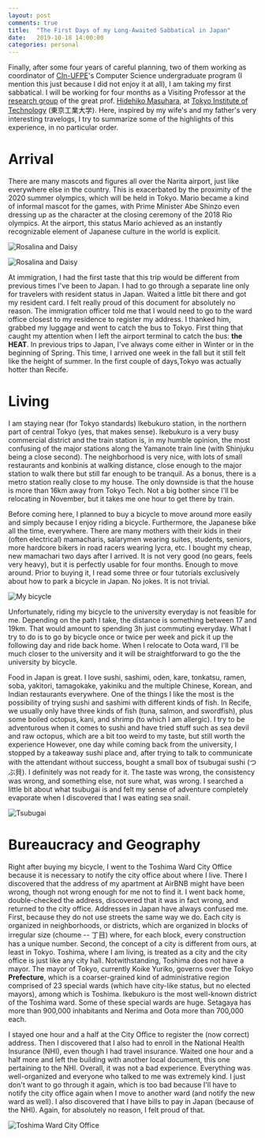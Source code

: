 ```yaml
---
layout: post
comments: true
title:  "The First Days of my Long-Awaited Sabbatical in Japan"
date:   2019-10-18 14:00:00
categories: personal
---
```


Finally, after some four years of careful planning, two of them working as coordinator of [CIn-UFPE](http://www.cin.ufpe.br)'s Computer Science undergraduate program (I mention this just because I did not enjoy it at all), I am taking my first sabbatical. I will be working for four months as a Visiting Professor at the [research group](http://prg.is.titech.ac.jp/) of the great prof. [Hidehiko Masuhara](http://prg.is.titech.ac.jp/people/masuhara/), at [Tokyo Institute of Technology](https://www.titech.ac.jp/) (東京工業大学). Here, inspired by my wife's and my father's very interesting travelogs, I try to summarize some of the highlights of this experience, in no particular order.

# Arrival

There are many mascots and figures all over the Narita airport, just like everywhere else in the country. This is exacerbated by the proximity of the 2020 summer olympics, which will be held in Tokyo. Mario became a kind of informal mascot for the games, with Prime Minister Abe Shinzo even dressing up as the character at the closing ceremony of the 2018 Rio olympics. At the airport, this status Mario achieved as an instantly recognizable element of Japanese culture in the world is explicit.

![Rosalina and Daisy](https://raw.githubusercontent.com/fernandocastor/fernandocastor.github.io/master/images/rosalina_daisy.jpg)

![Rosalina and Daisy](https://raw.githubusercontent.com/fernandocastor/fernandocastor.github.io/master/images/koopas.jpg)

At immigration, I had the first taste that this trip would be different from previous times I've been to Japan. I had to go through a separate line only for travelers with resident status in Japan. Waited a little bit there and got my resident card. I felt really proud of this document for absolutely no reason. The immigration officer told me that I would need to go to the ward office closest to my residence to register my address. I thanked him, grabbed my luggage and went to catch the bus to Tokyo. First thing that caught my attention when I left the airport terminal to catch the bus: **the HEAT**. In previous trips to Japan, I've always come either in Winter or in the beginning of Spring. This time, I arrived one week in the fall but it still felt like the height of summer. In the first couple of days,Tokyo was actually hotter than Recife. 

# Living

I am staying near (for Tokyo standards) Ikebukuro station, in the northern part of central Tokyo (yes, that makes sense). Ikebukuro is a very busy commercial district and the train station is, in my humble opinion, the most confusing of the major stations along the Yamanote train line (with Shinjuku being a close second). The neighborhood is very nice, with lots of small restaurants and konbinis at walking distance, close enough to the major station to walk there but still far enough to be tranquil. As a bonus, there is a metro station really close to my house. The only downside is that the house is more than 16km away from Tokyo Tech. Not a big bother since I'll be relocating in November, but it takes me one hour to get there by train.

Before coming here, I planned to buy a bicycle to move around more easily and simply because I enjoy riding a bicycle. Furthermore, the Japanese bike all the time, everywhere. There are many mothers with their kids in their (often electrical) mamacharis, salarymen wearing suites, students, seniors, more hardcore bikers in road racers wearing lycra, etc. I bought my cheap, new mamachari two days after I arrived.  It is not very good (no gears, feels very heavy), but it is perfectly usable for four months. Enough to move around. Prior to buying it, I read some three or four tutorials exclusively about how to park a bicycle in Japan. No jokes. It is not trivial.

![My bicycle](https://raw.githubusercontent.com/fernandocastor/fernandocastor.github.io/master/images/bicicleta.jpg)

Unfortunately, riding my bicycle to the university everyday is not feasible for me. Depending on the path I take, the distance is something between 17 and 19km. That would amount to spending 3h just commuting everyday. What I try to do is to go by bicycle once or twice per week and pick it up the following day and ride back home. When I relocate to Oota ward, I'll be much closer to the university and it will be straightforward to go the the university by bicycle.

Food in Japan is great. I love sushi, sashimi, oden, kare, tonkatsu, ramen, soba, yakitori, tamagokake, yakiniku and the multiple Chinese, Korean, and Indian restaurants everywhere. One of the things I like the most is the possibility of trying sushi and sashimi with different kinds of fish. In Recife, we usually only have three kinds of fish (tuna, salmon, and swordfish), plus some boiled octopus, kani, and shrimp (to which I am allergic). I try to be adventurous when it comes to sushi and have tried stuff such as sea devil and raw octopus, which are a bit too weird to my taste, but still worth the experience However, one day while coming back from the university, I stopped by a takeaway sushi place and, after trying to talk to communicate with the attendant without success, bought a small box of tsubugai sushi (つぶ貝). I definitely was not ready for it. The taste was wrong, the consistency was wrong, and something else, not sure what, was wrong. I searched a little bit about what tsubugai is and felt my sense of adventure completely evaporate when I discovered that I was eating sea snail.

![Tsubugai](https://raw.githubusercontent.com/fernandocastor/fernandocastor.github.io/master/images/tsubugai.jpg)


# Bureaucracy and Geography

Right after buying my bicycle, I went to the Toshima Ward City Office because it is necessary to notify the city office about where I live. There I discovered that the address of my apartment at AirBNB might have been wrong, though not wrong enough for me not to find it. I went back home, double-checked the address, discovered that it was in fact wrong, and returned to the city office. Addresses in Japan have always confused me. First, because they do not use streets the same way we do. Each city is organized in neighborhoods, or districts, which are organized in blocks of irregular size (choume -- 丁目) where, for each block, every construction has a unique number. Second, the concept of a city is different from ours, at least in Tokyo. Toshima, where I am living, is treated as a city and the city office is just like any city hall. Notwithstanding, Toshima does not have a mayor. The mayor of Tokyo, currently Koike Yuriko, governs over the Tokyo **Prefecture**, which is a coarser-grained kind of administrative region comprised of 23 special wards (which have city-like status, but no elected mayors), among which is Toshima. Ikebukuro is the most well-known district of the Toshima ward. Some of these special wards are huge. Setagaya has more than 900,000 inhabitants and Nerima and Oota more than 700,000 each.

I stayed one hour and a half at the City Office to register the (now correct) address. Then I discovered that I also had to enroll in the National Health Insurance (NHI), even though I had travel insurance. Waited one hour and a half more and left the building with another local document, this one pertaining to the NHI. Overall, it was not a bad experience. Everything was well-organized and everyone who talked to me was extremely kind. I just don't want to go through it again, which is too bad because I'll have to notify the city office again when I move to another ward (and notify the new ward as well). I also discovered that I have bills to pay in Japan (because of the NHI). Again, for absolutely no reason, I felt proud of that.

![Toshima Ward City Office](https://raw.githubusercontent.com/fernandocastor/fernandocastor.github.io/master/images/toshima.jpg)
